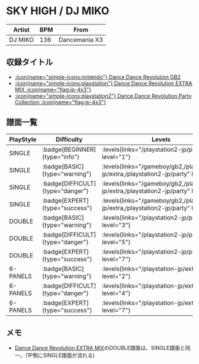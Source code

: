 # SKY HIGH / DJ MIKO

|Artist|BPM|From|
|------|---|----|
|DJ MIKO|136|Dancemania X3|

## 収録タイトル

- [:icon{name="simple-icons:nintendo"} Dance Dance Revolution GB2](/gameboy/gb2)
- [:icon{name="simple-icons:playstation"} Dance Dance Revolution EXTRA MIX :icon{name="flag:jp-4x3"}](/playstation-jp/extra)
- [:icon{name="simple-icons:playstation2"} Dance Dance Revolution Party Collection :icon{name="flag:jp-4x3"}](/playstation2-jp/party)

## 譜面一覧

|PlayStyle|Difficulty|Levels|Notes|Movie|
|---------|----------|------|-----|-----|
|SINGLE| :badge[BEGINNER]{type="info"}| :levels{links="/playstation2-jp/party" level="1"}|57/0||
|SINGLE| :badge[BASIC]{type="warning"}| :levels{links="/gameboy/gb2,/playstation-jp/extra,/playstation2-jp/party" level="2"}|113/0||
|SINGLE| :badge[DIFFICULT]{type="danger"}| :levels{links="/gameboy/gb2,/playstation-jp/extra,/playstation2-jp/party" level="4"}|128/0||
|SINGLE| :badge[EXPERT]{type="success"}| :levels{links="/gameboy/gb2,/playstation-jp/extra,/playstation2-jp/party" level="7"}|244/0||
|DOUBLE| :badge[BASIC]{type="warning"}| :levels{links="/playstation2-jp/party" level="3"}|122/3||
|DOUBLE| :badge[DIFFICULT]{type="danger"}| :levels{links="/playstation2-jp/party" level="5"}|184/34||
|DOUBLE| :badge[EXPERT]{type="success"}| :levels{links="/playstation2-jp/party" level="7"}|240/1||
|6-PANELS| :badge[BASIC]{type="warning"}| :levels{links="/playstation-jp/extra" level="2"}|113/0||
|6-PANELS| :badge[DIFFICULT]{type="danger"}| :levels{links="/playstation-jp/extra" level="4"}|128/0||
|6-PANELS| :badge[EXPERT]{type="success"}| :levels{links="/playstation-jp/extra" level="7"}|244/0||

## メモ

- [Dance Dance Revolution EXTRA MIX](/playstation-jp/extra)のDOUBLE譜面は、SINGLE譜面と同一。(1P側にSINGLE譜面が流れる)
